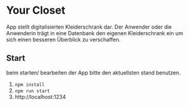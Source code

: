 # Your Closet 

App stellt digitalisierten Kleiderschrank dar. Der Anwender oder die Anwenderin trägt in eine Datenbank den eigenen Kleiderschrank ein um sich einen besseren Überblick zu verschaffen.

## Start

beim starten/ bearbeiten der App bitte den aktuellsten stand benutzen.

1. `npm install`
2. `npm run start`
3.  http://localhost:1234
